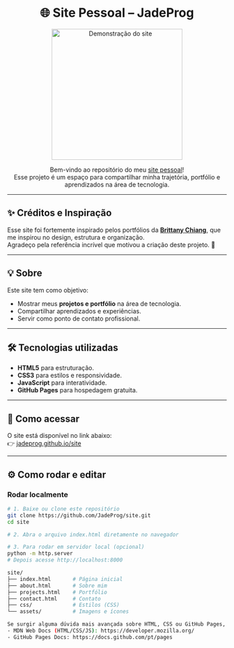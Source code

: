 <h1 align="center">🌐 Site Pessoal – JadeProg</h1>

<p align="center">
  <img src="img/jade.gif" alt="Demonstração do site" width="300"/>
</p>

<p align="center">
  Bem-vindo ao repositório do meu <a href="https://jadeprog.github.io/site/">site pessoal</a>! <br>
  Esse projeto é um espaço para compartilhar minha trajetória, portfólio e aprendizados na área de tecnologia.
</p>

---

## ✨ Créditos e Inspiração
Esse site foi fortemente inspirado pelos portfólios da **[Brittany Chiang](https://brittanychiang.com/)**, que me inspirou no design, estrutura e organização.  
Agradeço pela referência incrível que motivou a criação deste projeto. 🙌

---

## 💡 Sobre
Este site tem como objetivo:
- Mostrar meus **projetos e portfólio** na área de tecnologia.
- Compartilhar aprendizados e experiências.
- Servir como ponto de contato profissional.

---

## 🛠️ Tecnologias utilizadas
- **HTML5** para estruturação.
- **CSS3** para estilos e responsividade.
- **JavaScript** para interatividade.
- **GitHub Pages** para hospedagem gratuita.

---

## 🚀 Como acessar
O site está disponível no link abaixo:  
👉 [jadeprog.github.io/site](https://jadeprog.github.io/site/)

---

## ⚙️ Como rodar e editar

### Rodar localmente
```bash
# 1. Baixe ou clone este repositório
git clone https://github.com/JadeProg/site.git
cd site

# 2. Abra o arquivo index.html diretamente no navegador

# 3. Para rodar em servidor local (opcional)
python -m http.server
# Depois acesse http://localhost:8000

site/
├── index.html       # Página inicial
├── about.html       # Sobre mim
├── projects.html    # Portfólio
├── contact.html     # Contato
├── css/             # Estilos (CSS)
└── assets/          # Imagens e ícones

Se surgir alguma dúvida mais avançada sobre HTML, CSS ou GitHub Pages, consulte a documentação oficial:
- MDN Web Docs (HTML/CSS/JS): https://developer.mozilla.org/
- GitHub Pages Docs: https://docs.github.com/pt/pages

